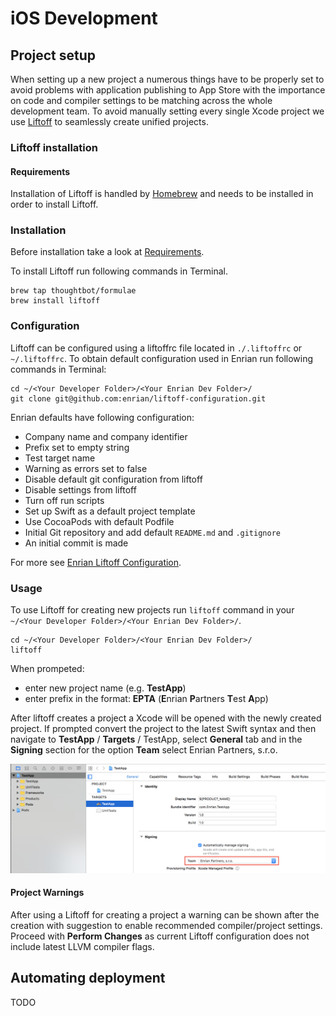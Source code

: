 # iOS Development
## Project setup 
When setting up a new project a numerous things have to be properly set to avoid problems with application publishing to App Store with the importance on code and compiler settings to be matching across the whole development team. To avoid manually setting every single Xcode project we use [Liftoff](https://github.com/liftoffcli/liftoff) to seamlessly create unified projects.
### Liftoff installation
#### Requirements
Installation of Liftoff is handled by [Homebrew](https://brew.sh) and needs to be installed in order to install Liftoff.
### Installation
Before installation take a look at [Requirements](###requirements). 

To install Liftoff run following commands in Terminal.

```
brew tap thoughtbot/formulae
brew install liftoff
```
### Configuration
Liftoff can be configured using a liftoffrc file located in `./.liftoffrc` or `~/.liftoffrc`.
To obtain default configuration used in Enrian run following commands in Terminal:

```
cd ~/<Your Developer Folder>/<Your Enrian Dev Folder>/
git clone git@github.com:enrian/liftoff-configuration.git
```

Enrian defaults have following configuration:

- Company name and company identifier
- Prefix set to empty string
- Test target name
- Warning as errors set to false
- Disable default git configuration from liftoff
- Disable settings from liftoff
- Turn off run scripts
- Set up Swift as a default project template
- Use CocoaPods with default Podfile
- Initial Git repository and add default `README.md` and `.gitignore`
- An initial commit is made 

For more see [Enrian Liftoff Configuration]().

### Usage
To use Liftoff for creating new projects run `liftoff` command in your `~/<Your Developer Folder>/<Your Enrian Dev Folder>/`.

```
cd ~/<Your Developer Folder>/<Your Enrian Dev Folder>/
liftoff
```

When prompeted:

- enter new project name (e.g. **TestApp**)
- enter prefix in the format: **EPTA** (**E**nrian **P**artners **T**est **A**pp)

After liftoff creates a project a Xcode will be opened with the newly created project. If prompted convert the project to the latest Swift syntax and then navigate to **TestApp** / **Targets** / TestApp, select **General** tab and in the **Signing** section for the option **Team** select Enrian Partners, s.r.o.

![Signing](./ios-docs/img/signing.png)

#### Project Warnings
After using a Liftoff for creating a project a warning can be shown after the creation with suggestion to enable recommended compiler/project settings. Proceed with **Perform Changes** as current Liftoff configuration does not include latest LLVM compiler flags. 

## Automating deployment 
TODO

